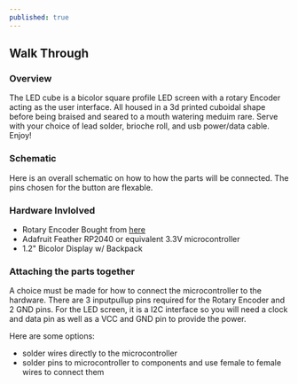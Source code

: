 ```yaml
---
published: true
---
```

## Walk Through

### Overview 
The LED cube is a bicolor square profile LED screen with a rotary Encoder acting as the user interface. All housed in a 3d printed cuboidal shape before being braised and seared to a mouth watering meduim rare. Serve with your choice of lead solder, brioche roll, and usb power/data cable. Enjoy!

### Schematic 
Here is an overall schematic on how to how the parts will be connected. The pins chosen for the button are flexable. 
 
### Hardware Invlolved 

- Rotary Encoder
	Bought from [here](https://www.adafruit.com/product/377)
- Adafruit Feather RP2040 or equivalent 3.3V microcontroller 
- 1.2" Bicolor Display w/ Backpack

### Attaching the parts together 

A choice must be made for how to connect the microcontroller to the hardware. There are 3 inputpullup pins required for the Rotary Encoder and 2 GND pins. For the LED screen, it is a I2C interface so you will need a clock and data pin as well as a VCC and GND pin to provide the power. 

Here are some options:  

- solder wires directly to the microcontroller 
- solder pins to microcontroller to components and use female to female wires to connect them
